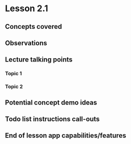 # Lesson 2.1

## Concepts covered

## Observations

## Lecture talking points

### Topic 1

### Topic 2

## Potential concept demo ideas

## Todo list instructions call-outs

## End of lesson app capabilities/features
